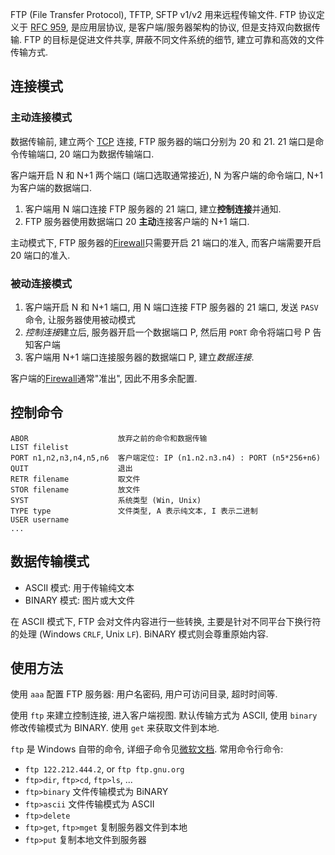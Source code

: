 FTP (File Transfer Protocol), TFTP, SFTP v1/v2 用来远程传输文件. FTP 协议定义于 [RFC 959](https://datatracker.ietf.org/doc/html/rfc959), 是应用层协议, 是客户端/服务器架构的协议, 但是支持双向数据传输. FTP 的目标是促进文件共享, 屏蔽不同文件系统的细节, 建立可靠和高效的文件传输方式.

## 连接模式

### 主动连接模式

数据传输前, 建立两个 [TCP](../传输层/TCP.md) 连接, FTP 服务器的端口分别为 20 和 21. 21 端口是命令传输端口, 20 端口为数据传输端口.

客户端开启 N 和 N+1 两个端口 (端口选取通常接近), N 为客户端的命令端口, N+1 为客户端的数据端口.

1. 客户端用 N 端口连接 FTP 服务器的 21 端口, 建立**控制连接**并通知.
2. FTP 服务器使用数据端口 20 **主动**连接客户端的 N+1 端口.

主动模式下, FTP 服务器的[Firewall](../防火墙/Firewall.md)只需要开启 21 端口的准入, 而客户端需要开启 20 端口的准入.

### 被动连接模式

1. 客户端开启 N 和 N+1 端口, 用 N 端口连接 FTP 服务器的 21 端口, 发送 `PASV` 命令, 让服务器使用被动模式
2. *控制连接*建立后, 服务器开启一个数据端口 P, 然后用 `PORT` 命令将端口号 P 告知客户端
3. 客户端用 N+1 端口连接服务器的数据端口 P, 建立*数据连接*.

客户端的[Firewall](../防火墙/Firewall.md)通常"准出", 因此不用多余配置.

## 控制命令

```
ABOR                    放弃之前的命令和数据传输
LIST filelist
PORT n1,n2,n3,n4,n5,n6  客户端定位: IP (n1.n2.n3.n4) : PORT (n5*256+n6)
QUIT                    退出
RETR filename           取文件
STOR filename           放文件
SYST                    系统类型 (Win, Unix)
TYPE type               文件类型, A 表示纯文本, I 表示二进制
USER username
...
```

## 数据传输模式

- ASCII 模式: 用于传输纯文本
- BINARY 模式: 图片或大文件

在 ASCII 模式下, FTP 会对文件内容进行一些转换, 主要是针对不同平台下换行符的处理 (Windows `CRLF`, Unix `LF`). BiNARY 模式则会尊重原始内容.

## 使用方法

使用 `aaa` 配置 FTP 服务器: 用户名密码, 用户可访问目录, 超时时间等.


使用 `ftp` 来建立控制连接, 进入客户端视图. 默认传输方式为 ASCII, 使用 `binary` 修改传输模式为 BINARY. 使用 `get` 来获取文件到本地.

`ftp` 是 Windows 自带的命令, 详细子命令见[微软文档](https://learn.microsoft.com/en-us/previous-versions/orphan-topics/ws.10/cc755356(v=ws.10)). 常用命令行命令:
- `ftp 122.212.444.2`, or `ftp ftp.gnu.org`
- `ftp>dir`, `ftp>cd`, `ftp>ls`, ...
- `ftp>binary` 文件传输模式为 BiNARY
- `ftp>ascii` 文件传输模式为 ASCII
- `ftp>delete`
- `ftp>get`, `ftp>mget` 复制服务器文件到本地
- `ftp>put` 复制本地文件到服务器
